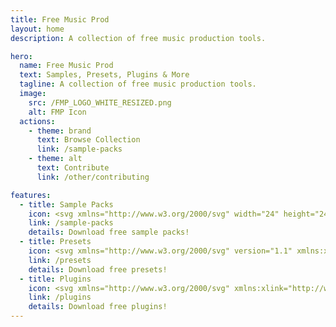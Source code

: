 ```yaml
---
title: Free Music Prod
layout: home
description: A collection of free music production tools.

hero:
  name: Free Music Prod
  text: Samples, Presets, Plugins & More
  tagline: A collection of free music production tools.
  image:
    src: /FMP_LOGO_WHITE_RESIZED.png
    alt: FMP Icon
  actions:
    - theme: brand
      text: Browse Collection
      link: /sample-packs
    - theme: alt
      text: Contribute
      link: /other/contributing

features:
  - title: Sample Packs
    icon: <svg xmlns="http://www.w3.org/2000/svg" width="24" height="24" viewBox="0 0 24 24" fill="none" stroke="#7aa2f7" stroke-width="2" stroke-linecap="round" stroke-linejoin="round" class="lucide lucide-drum"><path d="M3 12H7L9 19L12 5L15 17L17 12H21"/></svg>
    link: /sample-packs
    details: Download free sample packs!
  - title: Presets
    icon: <svg xmlns="http://www.w3.org/2000/svg" version="1.1" xmlns:xlink="http://www.w3.org/1999/xlink" width="24" height="24" viewBox="0 0 32 32" xml:space="preserve" fill="none" stroke="#7c82fe" stroke-width="2" stroke-linecap="round" stroke-linejoin="round" class="lucide lucide-drum"><style type="text/css">	.st0{fill:none;stroke-width:2;stroke-linejoin:round;stroke-miterlimit:10;}	.st1{fill:none;stroke-width:2;stroke-linecap:round;stroke-linejoin:round;stroke-miterlimit:10;}</style><circle class="st1" cx="16" cy="13" r="3"/><circle class="st1" cx="6" cy="22" r="3"/><circle class="st1" cx="26" cy="16" r="3"/><line class="st1" x1="6" y1="29" x2="6" y2="25"/><line class="st1" x1="6" y1="16" x2="6" y2="3"/><line class="st1" x1="16" y1="7" x2="16" y2="3"/><line class="st1" x1="26" y1="10" x2="26" y2="3"/><line class="st1" x1="16" y1="29" x2="16" y2="16"/><line class="st1" x1="26" y1="29" x2="26" y2="19"/></svg>
    link: /presets
    details: Download free presets!
  - title: Plugins
    icon: <svg xmlns="http://www.w3.org/2000/svg" xmlns:xlink="http://www.w3.org/1999/xlink" version="1.1" width="24" height="24" viewBox="0 0 32 32" xml:space="preserve" fill="#7c82fe" stroke="#7c82fe" stroke-width="1" stroke-linecap="round" stroke-linejoin="round" class="lucide lucide-drum"><g><path d="M18.3,17.3L15,20.6L11.4,17l3.3-3.3c0.4-0.4,0.4-1,0-1.4s-1-0.4-1.4,0L10,15.6l-1.3-1.3c-0.4-0.4-1-0.4-1.4,0s-0.4,1,0,1.4,L7.6,16l-2.8,2.8C3.6,19.9,3,21.4,3,23c0,1.3,0.4,2.4,1.1,3.5l-2.8,2.8c-0.4,0.4-0.4,1,0,1.4C1.5,30.9,1.7,31,2,31s0.5-0.1,0.7-0.3,l2.8-2.8C6.5,28.6,7.7,29,9,29c1.6,0,3.1-0.6,4.2-1.7l2.8-2.8l0.3,0.3c0.2,0.2,0.5,0.3,0.7,0.3s0.5-0.1,0.7-0.3,c0.4-0.4,0.4-1,0-1.4L16.4,22l3.3-3.3c0.4-0.4,0.4-1,0-1.4S18.7,16.9,18.3,17.3z"/><path d="M30.7,1.3c-0.4-0.4-1-0.4-1.4,0l-2.8,2.8C25.5,3.4,24.3,3,23,3c-1.6,0-3.1,0.6-4.2,1.7l-3.5,3.5c-0.4,0.4-0.4,1,0,1.4l7,7,c0.2,0.2,0.5,0.3,0.7,0.3s0.5-0.1,0.7-0.3l3.5-3.5C28.4,12.1,29,10.6,29,9c0-1.3-0.4-2.4-1.1-3.5l2.8-2.8,C31.1,2.3,31.1,1.7,30.7,1.3z"/></g></svg>
    link: /plugins
    details: Download free plugins!
---
```


<style>
  :root {
    /* FMP Logo Background */
    --vp-home-hero-image-background-image: linear-gradient(-45deg, #c256f590 50%, #47caff90 50%);
    --vp-home-hero-image-filter: blur(54px);
  }

  @media (min-width: 640px) {
    :root {
      --vp-home-hero-image-filter: blur(56px);
    }
  }

  @media (min-width: 960px) {
    :root {
      --vp-home-hero-image-filter: blur(68px);
    }
  }
</style>
